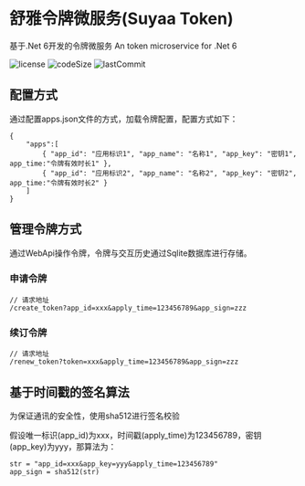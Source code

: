 # 舒雅令牌微服务(Suyaa Token)

基于.Net 6开发的令牌微服务
An token microservice for .Net 6

![license](https://img.shields.io/github/license/SuyaaUI/Suyaa.Token)
![codeSize](https://img.shields.io/github/languages/code-size/SuyaaUI/Suyaa.Token)
![lastCommit](https://img.shields.io/github/last-commit/SuyaaUI/Suyaa.Token)

## 配置方式

通过配置apps.json文件的方式，加载令牌配置，配置方式如下：

```
{
    "apps":[
        { "app_id": "应用标识1", "app_name": "名称1", "app_key": "密钥1", app_time:"令牌有效时长1" },
        { "app_id": "应用标识2", "app_name": "名称2", "app_key": "密钥2", app_time:"令牌有效时长2" }
    ]
}
```

## 管理令牌方式

通过WebApi操作令牌，令牌与交互历史通过Sqlite数据库进行存储。

### 申请令牌

```
// 请求地址
/create_token?app_id=xxx&apply_time=123456789&app_sign=zzz
```

### 续订令牌

```
// 请求地址
/renew_token?token=xxx&apply_time=123456789&app_sign=zzz
```

## 基于时间戳的签名算法

为保证通讯的安全性，使用sha512进行签名校验

假设唯一标识(app_id)为xxx，时间戳(apply_time)为123456789，密钥(app_key)为yyy，那算法为：

```
str = "app_id=xxx&app_key=yyy&apply_time=123456789"
app_sign = sha512(str)
```


